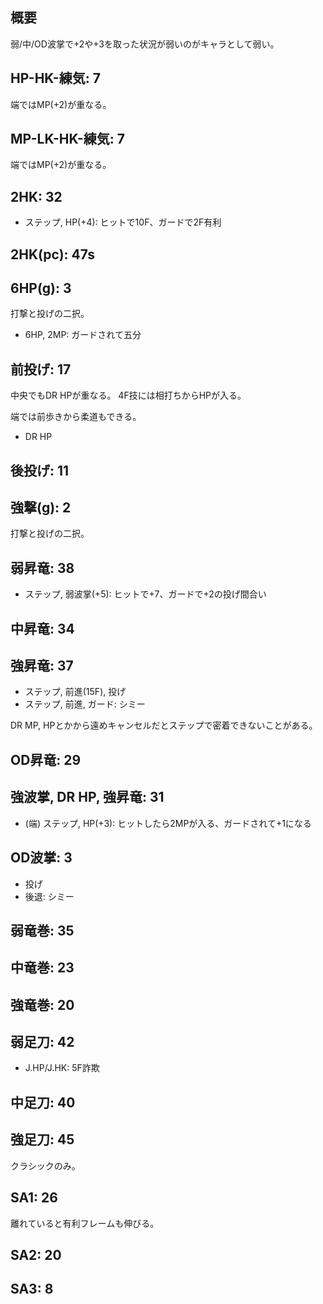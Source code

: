 ## 概要

弱/中/OD波掌で+2や+3を取った状況が弱いのがキャラとして弱い。

## HP-HK-練気: 7

端ではMP(+2)が重なる。

## MP-LK-HK-練気: 7

端ではMP(+2)が重なる。

## 2HK: 32

- ステップ, HP(+4): ヒットで10F、ガードで2F有利

## 2HK(pc): 47s

## 6HP(g): 3

打撃と投げの二択。

- 6HP, 2MP: ガードされて五分

## 前投げ: 17

中央でもDR HPが重なる。
4F技には相打ちからHPが入る。

端では前歩きから柔道もできる。

- DR HP

## 後投げ: 11

## 強撃(g): 2

打撃と投げの二択。

## 弱昇竜: 38

- ステップ, 弱波掌(+5): ヒットで+7、ガードで+2の投げ間合い

## 中昇竜: 34

## 強昇竜: 37

- ステップ, 前進(15F), 投げ
- ステップ, 前進, ガード: シミー

DR MP, HPとかから遠めキャンセルだとステップで密着できないことがある。

## OD昇竜: 29

## 強波掌, DR HP, 強昇竜: 31

- (端) ステップ, HP(+3): ヒットしたら2MPが入る、ガードされて+1になる

## OD波掌: 3

- 投げ
- 後退: シミー

## 弱竜巻: 35

## 中竜巻: 23

## 強竜巻: 20

## 弱足刀: 42

- J.HP/J.HK: 5F詐欺

## 中足刀: 40

## 強足刀: 45

クラシックのみ。

## SA1: 26

離れていると有利フレームも伸びる。

## SA2: 20

## SA3: 8
